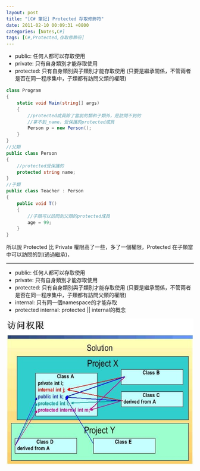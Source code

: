 ```yaml
---
layout: post
title: "[C# 筆記] Protected 存取修飾符"
date: 2011-02-10 00:09:31 +0800
categories: [Notes,C#]
tags: [C#,Protected,存取修飾符]
---
```



- public: 任何人都可以存取使用
- private: 只有自身類別才能存取使用
- protected: 只有自身類別與子類別才能存取使用
(只要是繼承關係，不管兩者是否在同一程序集中，子類都有訪問父類的權限)

```c#
class Program
{
    static void Main(string[] args)
    {
        //protected成員除了當前的類和子類外，是訪問不到的
        //拿不到_name，受保護的protected成員
        Person p = new Person();
    }
}
//父類
public class Person
{
    //protected受保護的
    protected string name;
}
//子類
public class Teacher : Person
{
    public void T()
    {
        //子類可以訪問到父類的protected成員
        age = 99;
    }
}
```
所以說 Protected 比 Private 權限高了一些，多了一個權限，Protected 在子類當中可以訪問的到(通過繼承)，

---

- public: 任何人都可以存取使用
- private: 只有自身類別才能存取使用
- protected: 只有自身類別與子類別才能存取使用
(只要是繼承關係，不管兩者是否在同一程序集中，子類都有訪問父類的權限)
- internal: 只有同一個namespace的才能存取
- protected internal: protected || internal的概念

![](/assets/img/post/access-csharp.jpeg)
